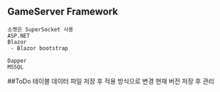 ## GameServer Framework
```aiignore
소켓은 SuperSocket 사용
ASP.NET
Blazor
 - Blazor bootstrap

Dapper
MSSQL
```
##ToDo
테이블 데이터 파일 저장 후 적용 방식으로 변경
현재 버전 저장 후 관리
